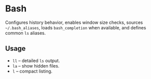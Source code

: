 # Bash

Configures history behavior, enables window size checks, sources `~/.bash_aliases`, loads `bash_completion` when available, and defines common `ls` aliases.

## Usage

- `ll` – detailed `ls` output.
- `la` – show hidden files.
- `l` – compact listing.
